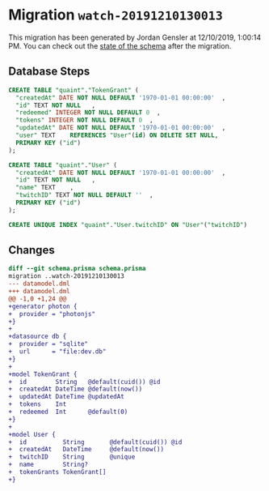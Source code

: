 # Migration `watch-20191210130013`

This migration has been generated by Jordan Gensler at 12/10/2019, 1:00:14 PM.
You can check out the [state of the schema](./schema.prisma) after the migration.

## Database Steps

```sql
CREATE TABLE "quaint"."TokenGrant" (
  "createdAt" DATE NOT NULL DEFAULT '1970-01-01 00:00:00'  ,
  "id" TEXT NOT NULL   ,
  "redeemed" INTEGER NOT NULL DEFAULT 0  ,
  "tokens" INTEGER NOT NULL DEFAULT 0  ,
  "updatedAt" DATE NOT NULL DEFAULT '1970-01-01 00:00:00'  ,
  "user" TEXT    REFERENCES "User"(id) ON DELETE SET NULL,
  PRIMARY KEY ("id")
);

CREATE TABLE "quaint"."User" (
  "createdAt" DATE NOT NULL DEFAULT '1970-01-01 00:00:00'  ,
  "id" TEXT NOT NULL   ,
  "name" TEXT    ,
  "twitchID" TEXT NOT NULL DEFAULT ''  ,
  PRIMARY KEY ("id")
);

CREATE UNIQUE INDEX "quaint"."User.twitchID" ON "User"("twitchID")
```

## Changes

```diff
diff --git schema.prisma schema.prisma
migration ..watch-20191210130013
--- datamodel.dml
+++ datamodel.dml
@@ -1,0 +1,24 @@
+generator photon {
+  provider = "photonjs"
+}
+
+datasource db {
+  provider = "sqlite"
+  url      = "file:dev.db"
+}
+
+model TokenGrant {
+  id        String   @default(cuid()) @id
+  createdAt DateTime @default(now())
+  updatedAt DateTime @updatedAt
+  tokens    Int
+  redeemed  Int      @default(0)
+}
+
+model User {
+  id          String       @default(cuid()) @id
+  createdAt   DateTime     @default(now())
+  twitchID    String       @unique
+  name        String?
+  tokenGrants TokenGrant[]
+}
```


